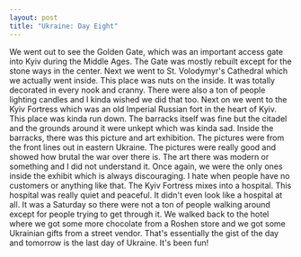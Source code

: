 ```yaml
---
layout: post
title: "Ukraine: Day Eight"
---
```


We went out to see the Golden Gate, which was an important access gate into Kyiv during the
Middle Ages. The Gate was mostly rebuilt except for the stone ways in the center. Next we went to
St. Volodymyr's Cathedral which we actually went inside. This place was nuts on the inside. It was
totally decorated in every nook and cranny. There were also a ton of people lighting candles and I
kinda wished we did that too. Next on we went to the Kyiv Fortress which was an old Imperial
Russian fort in the heart of Kyiv. This place was kinda run down. The barracks itself was fine but the
citadel and the grounds around it were unkept which was kinda sad. Inside the barracks, there was
this picture and art exhibition. The pictures were from the front lines out in eastern Ukraine. The
pictures were really good and showed how brutal the war over there is. The art there was modern or
something and I did not understand it. Once again, we were the only ones inside the exhibit which
is always discouraging. I hate when people have no customers or anything like that. The Kyiv
Fortress mixes into a hospital. This hospital was really quiet and peaceful. It didn't even look like a
hospital at all. It was a Saturday so there were not a ton of people walking around except for people
trying to get through it. We walked back to the hotel where we got some more chocolate from a
Roshen store and we got some Ukrainian gifts from a street vendor. That's essentially the gist of the
day and tomorrow is the last day of Ukraine. It's been fun!
